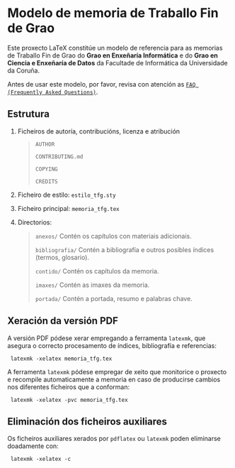 # Modelo de memoria de Traballo Fin de Grao

Este proxecto LaTeX constitúe un modelo de referencia para as memorias de Traballo Fin de Grao
do **Grao en Enxeñaría Informática** e do **Grao en Ciencia e Enxeñaría de Datos**
da Facultade de Informática da Universidade da Coruña.

Antes de usar este modelo, por favor, revisa con atención as [`FAQ (Frequently Asked Questions)`](https://gitlab.com/lauramcastro/modelo-tfg-gei-fic/-/wikis/Frequently-asked-questions-(faq)).

## Estrutura

  1) Ficheiros de autoría, contribucións, licenza e atribución

     > `AUTHOR`
     >
     > `CONTRIBUTING.md`
     >
     > `COPYING`
     >
     > `CREDITS`

  2) Ficheiro de estilo: `estilo_tfg.sty`

  3) Ficheiro principal: `memoria_tfg.tex`

  4) Directorios:

     > `anexos/`		Contén os capítulos con materiais adicionais.
     >
     > `bibliografia/`	Contén a bibliografía e outros posibles índices (termos, glosario).
     >
     > `contido/`		Contén os capítulos da memoria.
     >
     > `imaxes/`		Contén as imaxes da memoria.
     >
     > `portada/`		Contén a portada, resumo e palabras chave.

## Xeración da versión PDF

A versión PDF pódese xerar empregando a ferramenta `latexmk`, que asegura o correcto procesamento
de índices, bibliografía e referencias:

     latexmk -xelatex memoria_tfg.tex

A ferramenta `latexmk` pódese empregar de xeito que monitorice o proxecto e recompile automaticamente
a memoria en caso de producirse cambios nos diferentes ficheiros que a conforman:

     latexmk -xelatex -pvc memoria_tfg.tex

## Eliminación dos ficheiros auxiliares

Os ficheiros auxiliares xerados por `pdflatex` ou `latexmk` poden eliminarse doadamente con:

     latexmk -xelatex -c
